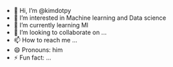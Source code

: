 - 👋 Hi, I’m @kimdotpy
- 👀 I’m interested in Machine learning and Data science
- 🌱 I’m currently learning Ml 
- 💞️ I’m looking to collaborate on ...
- 📫 How to reach me ...
- 😄 Pronouns: him
- ⚡ Fun fact: ...

<!---
kimdotpy/kimdotpy is a ✨ special ✨ repository because its `README.md` (this file) appears on your GitHub profile.
You can click the Preview link to take a look at your changes.
--->
